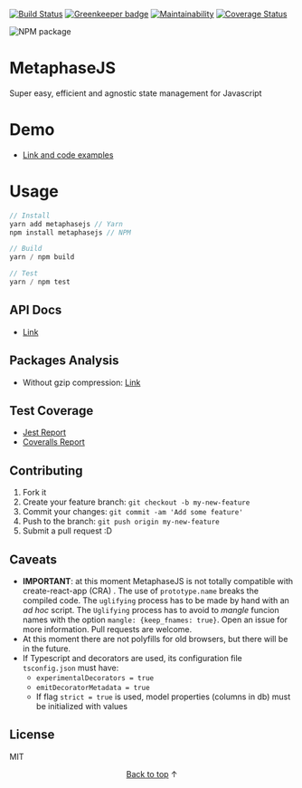 [![Build Status](https://travis-ci.org/YagoLopez/metaphasejs.svg?branch=master)](https://travis-ci.org/YagoLopez/metaphasejs) [![Greenkeeper badge](https://badges.greenkeeper.io/YagoLopez/metaphasejs.svg)](https://greenkeeper.io/)
 [![Maintainability](https://api.codeclimate.com/v1/badges/c264e58f56102a22476c/maintainability)](https://codeclimate.com/github/YagoLopez/metaphasejs/maintainability) <!--[![Known Vulnerabilities](https://snyk.io/test/github/YagoLopez/metaphasejs/badge.svg?targetFile=package.json)](https://snyk.io/test/github/YagoLopez/metaphasejs?targetFile=package.json)--> [![Coverage Status](https://coveralls.io/repos/github/YagoLopez/metaphasejs/badge.svg?branch=master)](https://coveralls.io/github/YagoLopez/metaphasejs?branch=master) 
<!--![license](https://img.shields.io/github/license/mashape/apistatus.svg) [![Packages Analysis](https://img.shields.io/badge/packages-analysis-blue.svg)](analysis.html)-->

![NPM package](https://nodei.co/npm/metaphasejs.png)

# MetaphaseJS

Super easy, efficient and agnostic state management for Javascript

# Demo

- [Link and code examples](https://github.com/YagoLopez/metaphasejs-react-demo)

# Usage

```javascript
// Install
yarn add metaphasejs // Yarn
npm install metaphasejs // NPM

// Build
yarn / npm build

// Test
yarn / npm test
```

## API Docs

- [Link](https://yagolopez.js.org/metaphasejs/docs/index.html)

## Packages Analysis

- Without gzip compression: [Link](https://yagolopez.js.org/metaphasejs/analysis.html)

## Test Coverage

- [Jest Report](https://yagolopez.js.org/metaphasejs/coverage/lcov-report/index.html)
- [Coveralls Report](https://coveralls.io/github/YagoLopez/metaphasejs)

## Contributing

1. Fork it
2. Create your feature branch: `git checkout -b my-new-feature`
3. Commit your changes: `git commit -am 'Add some feature'`
4. Push to the branch: `git push origin my-new-feature`
5. Submit a pull request :D

## Caveats

- **IMPORTANT**: at this moment MetaphaseJS is not totally compatible with create-react-app (CRA) . The use of `prototype.name` breaks the compiled code. The `uglifying` process has to be made by hand with an *ad hoc* script. The `Uglifying` process has to avoid to *mangle* funcion names with the option `mangle: {keep_fnames: true}`. Open an issue for more information. Pull requests are welcome.
- At this moment there are not polyfills for old browsers, but there will be in the future.
- If Typescript and decorators are used, its configuration file `tsconfig.json` must have:
  - `experimentalDecorators = true`
  - `emitDecoratorMetadata = true`
  - If flag `strict = true` is used, model properties (columns in db) must be initialized with values

## License

MIT

<p align="center"><a href="#">Back to top</a> ↑</p>

